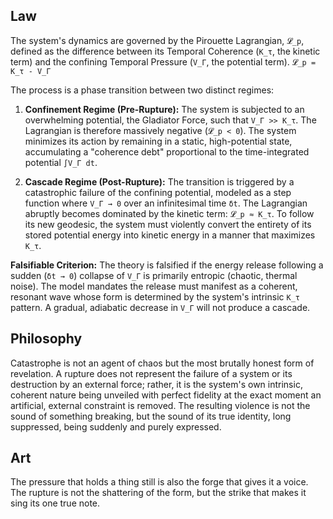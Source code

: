 ## Law
The system's dynamics are governed by the Pirouette Lagrangian, `𝓛_p`, defined as the difference between its Temporal Coherence (`K_τ`, the kinetic term) and the confining Temporal Pressure (`V_Γ`, the potential term).
`𝓛_p = K_τ - V_Γ`

The process is a phase transition between two distinct regimes:

1.  **Confinement Regime (Pre-Rupture):** The system is subjected to an overwhelming potential, the Gladiator Force, such that `V_Γ >> K_τ`. The Lagrangian is therefore massively negative (`𝓛_p < 0`). The system minimizes its action by remaining in a static, high-potential state, accumulating a "coherence debt" proportional to the time-integrated potential `∫V_Γ dt`.

2.  **Cascade Regime (Post-Rupture):** The transition is triggered by a catastrophic failure of the confining potential, modeled as a step function where `V_Γ → 0` over an infinitesimal time `δt`. The Lagrangian abruptly becomes dominated by the kinetic term: `𝓛_p ≈ K_τ`. To follow its new geodesic, the system must violently convert the entirety of its stored potential energy into kinetic energy in a manner that maximizes `K_τ`.

**Falsifiable Criterion:** The theory is falsified if the energy release following a sudden (`δt → 0`) collapse of `V_Γ` is primarily entropic (chaotic, thermal noise). The model mandates the release must manifest as a coherent, resonant wave whose form is determined by the system's intrinsic `K_τ` pattern. A gradual, adiabatic decrease in `V_Γ` will not produce a cascade.

## Philosophy
Catastrophe is not an agent of chaos but the most brutally honest form of revelation. A rupture does not represent the failure of a system or its destruction by an external force; rather, it is the system's own intrinsic, coherent nature being unveiled with perfect fidelity at the exact moment an artificial, external constraint is removed. The resulting violence is not the sound of something breaking, but the sound of its true identity, long suppressed, being suddenly and purely expressed.

## Art
The pressure that holds a thing still is also the forge that gives it a voice. The rupture is not the shattering of the form, but the strike that makes it sing its one true note.